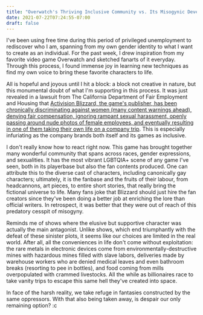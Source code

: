 ```yaml
---
title: "Overwatch's Thriving Inclusive Community vs. Its Misogynic Developer Activision Blizzard"
date: 2021-07-22T07:24:55-07:00
draft: false
---
```


I've been using free time during this period of privileged unemployment to rediscover who I am, spanning from my own gender identity to what I want to create as an individual. For the past week, I drew inspiration from my favorite video game Overwatch and sketched fanarts of it everyday. Through this process, I found immense joy in learning new techniques as find my own voice to bring these favorite characters to life.

All is hopeful and joyous until I hit a block: a block not creative in nature, but this monumental doubt of what I'm supporting in this process. It was just revealed in a lawsuit from The California Department of Fair Employment and Housing that [Activision Blizzard, the game's publisher, has been chronically discriminating against women (many content warnings ahead), denying fair compensation, ignoring rampant sexual harassment, openly passing around nude photos of female employees, and eventually resulting in one of them taking their own life on a company trip](https://twitter.com/jasonschreier/status/1418003549133361156). This is especially infuriating as the company brands both itself and its games as inclusive.

<!--more-->

I don't really know how to react right now. This game has brought together many wonderful community that spans across races, gender expressions, and sexualities. It has the most vibrant LGBTQIA+ scene of any game I've seen, both in its playerbase but also the fan contents produced. One can attribute this to the diverse cast of characters, including canonically gay characters; ultimately, it is the fanbase and the fruits of their labour, from headcannons, art pieces, to entire short stories, that really bring the fictional universe to life. Many fans joke that Blizzard should just hire the fan creators since they've been doing a better job at enriching the lore than official writers. In retrospect, it was better that they were out of reach of this predatory cesspit of misogyny.

Reminds me of shows where the elusive but supportive character was actually the main antagonist. Unlike shows, which end triumphantly with the defeat of these sinister plots, it seems like our choices are limited in the real world. After all, all the conveniences in life don't come without exploitation: the rare metals in electronic devices come from environmentally-destructive mines with hazardous mines filled with slave labors, deliveries made by warehouse workers who are denied medical leaves and even bathroom breaks (resorting to pee in bottles), and food coming from mills overpopulated with crammed livestocks. All the while as billionaires race to take vanity trips to escape this same hell they've created into space.

In face of the harsh reality, we take refuge in fantasies constructed by the same oppressors. With that also being taken away, is despair our only remaining option? :c
